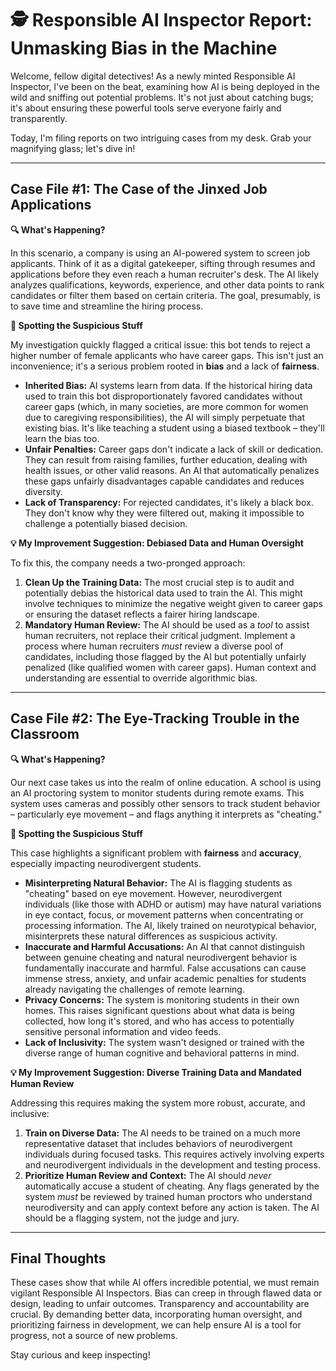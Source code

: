 # 🕵️ Responsible AI Inspector Report: Unmasking Bias in the Machine

Welcome, fellow digital detectives! As a newly minted Responsible AI Inspector, I've been on the beat, examining how AI is being deployed in the wild and sniffing out potential problems. It's not just about catching bugs; it's about ensuring these powerful tools serve everyone fairly and transparently.

Today, I'm filing reports on two intriguing cases from my desk. Grab your magnifying glass; let's dive in!

---

## Case File #1: The Case of the Jinxed Job Applications

**🔍 What's Happening?**

In this scenario, a company is using an AI-powered system to screen job applicants. Think of it as a digital gatekeeper, sifting through resumes and applications before they even reach a human recruiter's desk. The AI likely analyzes qualifications, keywords, experience, and other data points to rank candidates or filter them based on certain criteria. The goal, presumably, is to save time and streamline the hiring process.

**🚨 Spotting the Suspicious Stuff**

My investigation quickly flagged a critical issue: this bot tends to reject a higher number of female applicants who have career gaps. This isn't just an inconvenience; it's a serious problem rooted in **bias** and a lack of **fairness**.

*   **Inherited Bias:** AI systems learn from data. If the historical hiring data used to train this bot disproportionately favored candidates without career gaps (which, in many societies, are more common for women due to caregiving responsibilities), the AI will simply perpetuate that existing bias. It's like teaching a student using a biased textbook – they'll learn the bias too.
*   **Unfair Penalties:** Career gaps don't indicate a lack of skill or dedication. They can result from raising families, further education, dealing with health issues, or other valid reasons. An AI that automatically penalizes these gaps unfairly disadvantages capable candidates and reduces diversity.
*   **Lack of Transparency:** For rejected candidates, it's likely a black box. They don't know why they were filtered out, making it impossible to challenge a potentially biased decision.

**💡 My Improvement Suggestion: Debiased Data and Human Oversight**

To fix this, the company needs a two-pronged approach:

1.  **Clean Up the Training Data:** The most crucial step is to audit and potentially debias the historical data used to train the AI. This might involve techniques to minimize the negative weight given to career gaps or ensuring the dataset reflects a fairer hiring landscape.
2.  **Mandatory Human Review:** The AI should be used as a *tool* to assist human recruiters, not replace their critical judgment. Implement a process where human recruiters *must* review a diverse pool of candidates, including those flagged by the AI but potentially unfairly penalized (like qualified women with career gaps). Human context and understanding are essential to override algorithmic bias.

---

## Case File #2: The Eye-Tracking Trouble in the Classroom

**🔍 What's Happening?**

Our next case takes us into the realm of online education. A school is using an AI proctoring system to monitor students during remote exams. This system uses cameras and possibly other sensors to track student behavior – particularly eye movement – and flags anything it interprets as "cheating."

**🚨 Spotting the Suspicious Stuff**

This case highlights a significant problem with **fairness** and **accuracy**, especially impacting neurodivergent students.

*   **Misinterpreting Natural Behavior:** The AI is flagging students as "cheating" based on eye movement. However, neurodivergent individuals (like those with ADHD or autism) may have natural variations in eye contact, focus, or movement patterns when concentrating or processing information. The AI, likely trained on neurotypical behavior, misinterprets these natural differences as suspicious activity.
*   **Inaccurate and Harmful Accusations:** An AI that cannot distinguish between genuine cheating and natural neurodivergent behavior is fundamentally inaccurate and harmful. False accusations can cause immense stress, anxiety, and unfair academic penalties for students already navigating the challenges of remote learning.
*   **Privacy Concerns:** The system is monitoring students in their own homes. This raises significant questions about what data is being collected, how long it's stored, and who has access to potentially sensitive personal information and video feeds.
*   **Lack of Inclusivity:** The system wasn't designed or trained with the diverse range of human cognitive and behavioral patterns in mind.

**💡 My Improvement Suggestion: Diverse Training Data and Mandated Human Review**

Addressing this requires making the system more robust, accurate, and inclusive:

1.  **Train on Diverse Data:** The AI needs to be trained on a much more representative dataset that includes behaviors of neurodivergent individuals during focused tasks. This requires actively involving experts and neurodivergent individuals in the development and testing process.
2.  **Prioritize Human Review and Context:** The AI should *never* automatically accuse a student of cheating. Any flags generated by the system *must* be reviewed by trained human proctors who understand neurodiversity and can apply context before any action is taken. The AI should be a flagging system, not the judge and jury.

---

## Final Thoughts

These cases show that while AI offers incredible potential, we must remain vigilant Responsible AI Inspectors. Bias can creep in through flawed data or design, leading to unfair outcomes. Transparency and accountability are crucial. By demanding better data, incorporating human oversight, and prioritizing fairness in development, we can help ensure AI is a tool for progress, not a source of new problems.

Stay curious and keep inspecting!
